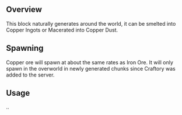 ## Overview

This block naturally generates around the world, it can be smelted into
Copper Ingots or Macerated into Copper Dust.

## Spawning

Copper ore will spawn at about the same rates as Iron Ore. It will only
spawn in the overworld in newly generated chunks since Craftory was
added to the server.

## Usage

..
